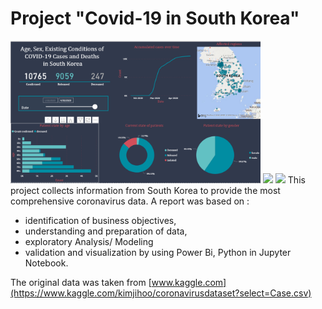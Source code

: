 # Project "Covid-19 in South Korea"
<img src="Images/Report Covid-19-S.Korea.png"  width="400">
<img src="age_sex_state.png"  width="400">
<img src="age_sex_state.png"  width="400">
This project collects information from South Korea to provide the most comprehensive coronavirus data.
A report was based on :

* identification of business objectives,
* understanding and preparation of data,
* exploratory Analysis/ Modeling
* validation and visualization by using Power Bi, Python in Jupyter Notebook.

The original data was taken from [www.kaggle.com](https://www.kaggle.com/kimjihoo/coronavirusdataset?select=Case.csv)
